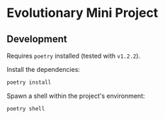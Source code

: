 # Evolutionary Mini Project


## Development

Requires `poetry` installed (tested with `v1.2.2`).

Install the dependencies:

```sh
poetry install
```

Spawn a shell within the project's environment:

```
poetry shell
```

